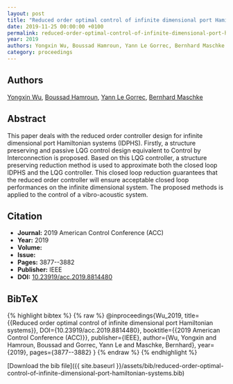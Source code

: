 ```yaml
---
layout: post
title: "Reduced order optimal control of infinite dimensional port Hamiltonian systems"
date: 2019-11-25 00:00:00 +0100
permalink: reduced-order-optimal-control-of-infinite-dimensional-port-hamiltonian-systems
year: 2019
authors: Yongxin Wu, Boussad Hamroun, Yann Le Gorrec, Bernhard Maschke
category: proceedings
---
```

 
## Authors
[Yongxin Wu](authors/yongxin-wu), [Boussad Hamroun](authors/boussad-hamroun), [Yann Le Gorrec](authors/yann-le-gorrec), [Bernhard Maschke](authors/bernhard-maschke)
 
## Abstract
This paper deals with the reduced order controller design for infinite dimensional port Hamiltonian systems (IDPHS). Firstly, a structure preserving and passive LQG control design equivalent to Control by Interconnection is proposed. Based on this LQG controller, a structure preserving reduction method is used to approximate both the closed loop IDPHS and the LQG controller. This closed loop reduction guarantees that the reduced order controller will ensure acceptable closed loop performances on the infinite dimensional system. The proposed methods is applied to the control of a vibro-acoustic system.
 
## Citation
- **Journal:** 2019 American Control Conference (ACC)
- **Year:** 2019
- **Volume:** 
- **Issue:** 
- **Pages:** 3877--3882
- **Publisher:** IEEE
- **DOI:** [10.23919/acc.2019.8814480](https://doi.org/10.23919/acc.2019.8814480)
 
## BibTeX
{% highlight bibtex %}
{% raw %}
@inproceedings{Wu_2019,
  title={{Reduced order optimal control of infinite dimensional port Hamiltonian systems}},
  DOI={10.23919/acc.2019.8814480},
  booktitle={{2019 American Control Conference (ACC)}},
  publisher={IEEE},
  author={Wu, Yongxin and Hamroun, Boussad and Gorrec, Yann Le and Maschke, Bernhard},
  year={2019},
  pages={3877--3882}
}
{% endraw %}
{% endhighlight %}
 
[Download the bib file]({{ site.baseurl }}/assets/bib/reduced-order-optimal-control-of-infinite-dimensional-port-hamiltonian-systems.bib)
 
